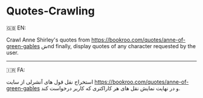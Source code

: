 # Quotes-Crawling
:uk: EN:

Crawl Anne Shirley's quotes from https://bookroo.com/quotes/anne-of-green-gables شnd finally, display quotes of any character requested by the user.

----

:iran: FA:

استخراج نقل قول های آنشرلی از سایت https://bookroo.com/quotes/anne-of-green-gables و در نهایت نمایش نقل های هر کاراکتری که کاربر درخواست کند.
